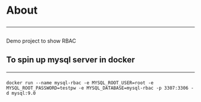 # About <hr />
Demo project to show RBAC

## To spin up mysql server in docker <hr />
```shell
docker run --name mysql-rbac -e MYSQL_ROOT_USER=root -e MYSQL_ROOT_PASSWORD=testpw -e MYSQL_DATABASE=mysql-rbac -p 3307:3306 -d mysql:9.0
```
